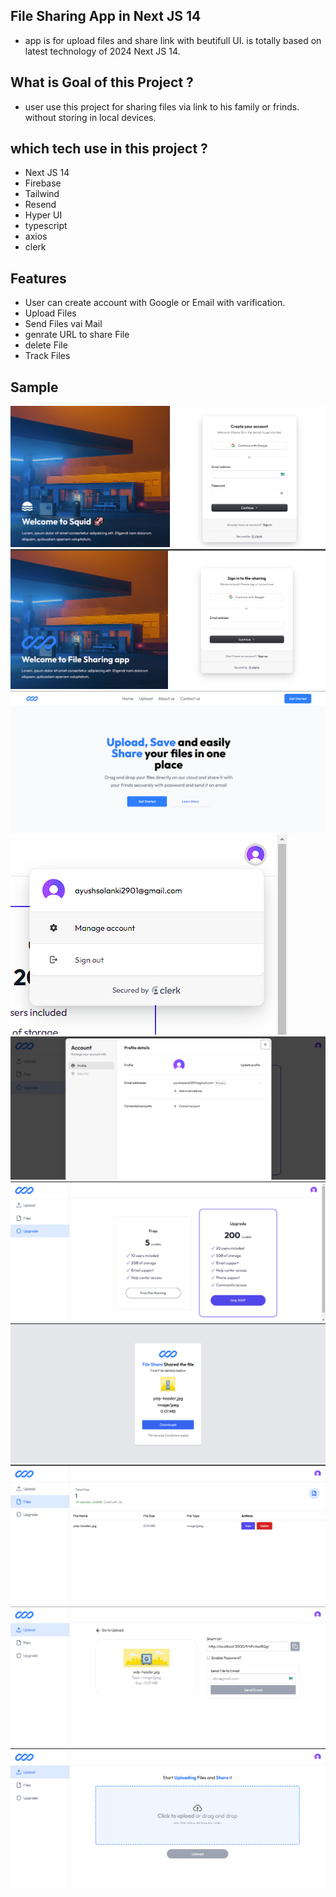 ## File Sharing App in Next JS 14
- app is for upload files and share link with beutifull UI. is totally based on latest technology of 2024 Next JS 14.

## What is Goal of this Project ?
- user use this project for sharing files via link to his family or frinds. without storing in local devices.

## which tech use in this project ?
- Next JS 14
- Firebase
- Tailwind 
- Resend
- Hyper UI
- typescript
- axios
- clerk

## Features

- User can create account with Google or Email with varification.
- Upload Files
- Send Files vai Mail
- genrate URL to share File
- delete File
- Track Files

## Sample
![img](https://github.com/ayushsolanki29/file-sharing-next-14/blob/main/screenshot/1.png)
![img](https://github.com/ayushsolanki29/file-sharing-next-14/blob/main/screenshot/2.png)
![img](https://github.com/ayushsolanki29/file-sharing-next-14/blob/main/screenshot/3.png)
![img](https://github.com/ayushsolanki29/file-sharing-next-14/blob/main/screenshot/4.png)
![img](https://github.com/ayushsolanki29/file-sharing-next-14/blob/main/screenshot/5.png)
![img](https://github.com/ayushsolanki29/file-sharing-next-14/blob/main/screenshot/6.png)
![img](https://github.com/ayushsolanki29/file-sharing-next-14/blob/main/screenshot/7.png)
![img](https://github.com/ayushsolanki29/file-sharing-next-14/blob/main/screenshot/8.png)
![img](https://github.com/ayushsolanki29/file-sharing-next-14/blob/main/screenshot/9.png)
![img](https://github.com/ayushsolanki29/file-sharing-next-14/blob/main/screenshot/10.png)
